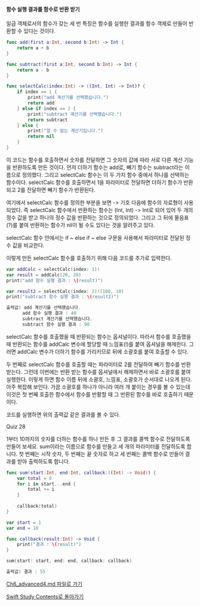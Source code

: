 #### 함수 실행 결과를 함수로 반환 받기

일급 객체로서의 함수가 갖는 세 번 특징은 함수를 실행한 결과를 함수 객체로 만들어 반환할 수 있다는 것이다.
```swift
func add(first a:Int, second b:Int) -> Int {
    return a + b
}

func subtract(first a:Int, second b:Int) -> Int {
    return a - b
}

func selectCalc(index:Int) -> ((Int, Int) -> Int)? {
    if index == 1 {
        print("add 계산기를 선택했습니다.")
        return add
    } else if index == 2 {
        print("subtract 계산기를 선택했습니다.")
        return subtract
    } else {
        print("알 수 없는 계산기입니다.")
        return nil
    }
}
```
이 코드는 함수를 호출하면서 숫자를 전달하면 그 숫자의 값에 따라 서로 다른 계산 기능을 반환하도록 만든 것이다. 먼저 더하기 함수는 add로, 빼기 함수는 subtract라는 이름으로 정의했다.
그리고 selectCalc 함수는 이 두 가지 함수 중에서 하나를 선택하는 함수이다.
selectCalc 함수를 호출하면서 1을 파라미터로 전달하면 더하기 함수가 반환되고 2를 전달하면 빼기 함수가 반환된다.

여기에서 selectCalc 함수를 정의한 부분을 보면 -> 기호 다음에 함수의 자료형이 사용되었다.
즉 selectCalc 함수에서 반환하는 함수는 (Int, Int) -> Int로 되어 있어 두 개의 정수 값을 받고 하나의 정수 값을 반환하는 것으로 정의되었다.
그리고 그 뒤에 물음표(?)를 붙여 반환하는 함수가 nil이 될 수도 있다는 것을 알려주고 있다.

selectCalc 함수 안에서는 if ~ else if ~ else 구문을 사용해서 파라미터로 전달된 정수 값을 비교한다.

이렇게 만든 selectCalc 함수를 호출하기 위해 다음 코드를 추가로 입력한다.
```swift
var addCalc = selectCalc(index: 1)!
var result = addCalc(20, 20)
print("add 함수 실행 결과 : \(result)")

var result2 = selectCalc(index: 2)!(100, 10)
print("subtract 함수 실행 결과 : \(result2)")

출력값) add 계산기를 선택했습니다.
      add 함수 실행 결과 : 40
      subtract 계산기를 선택했습니다.
      subtract 함수 실행 결과 : 90
```
selectCalc 함수를 호출했을 때 반환되는 함수는 옵셔널이다. 따라서 함수를 호출했을 때 반환되는 함수를 addCalc 변수에 할당할 때 느낌표(!)를 붙여 옵셔널을 해제한다.
그러면 addCalc 변수가 더하기 함수를 가리키므로 뒤에 소괄호를 붙여 호출할 수 있다.

두 번째로 selectCalc 함수를 호출할 때는 파라미터로 2를 전달하여 빼기 함수를 반환 받는다. 그런데 이번에는 반환 받는 함수를 옵셔널에서 해제하면서 바로 소괄호를 붙여 실행한다.
이렇게 하면 함수 이름 뒤에 소괄호, 느낌표, 소괄호가 순서대로 나오게 된다. 아주 복잡해 보인다.
가끔 소괄호를 하나가 아니라 여러 개 붙이는 경우를 볼 수 있는데 이것은 첫 번째 호출한 함수에서 함수를 반활할 때 그 반환된 함수를 바로 호출하기 때문이다.

코드를 실행하면 위의 출력값 같은 결과를 볼 수 있다.

Quiz 28

1부터 10까지의 숫자를 더하는 함수를 하나 만든 후 그 결과를 콜백 함수로 전달하도록 만들어 보세요. sum이라는 이름으로 함수를 만들고 세 개의 파라미터를 전달하도록 합니다.
첫 번째는 시작 숫자, 두 번째는 끝 숫자로 하고 세 번째는 콜백 함수로 만들어 결과를 받아 출력하도록 합니다.
```swift
func sum(start:Int, end:Int, callback:((Int) -> Void)) {
    var total = 0
    for i in start...end {
        total += i
    }
    
    callback(total)
}

var start = 1
var end = 10

func callback(result:Int) -> Void {
    print("결과 : \(result)")
}

sum(start: start, end: end, callback: callback)

출력값) 결과 : 55
```


[Ch6_advanced4.md 파일로 가기](https://github.com/ChunsuKim/SwiftStudy/blob/master/Ch6_advanced4.md)

[Swift Study Contents로 돌아가기](https://github.com/ChunsuKim/SwiftStudy)
